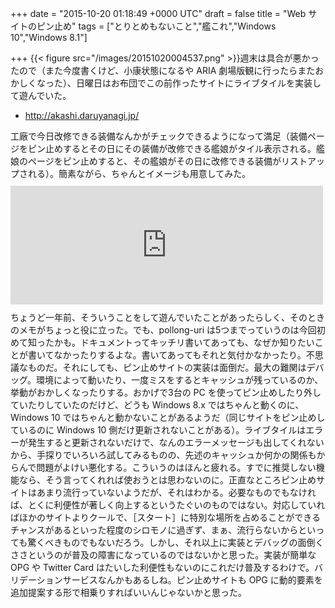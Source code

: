 
+++
date = "2015-10-20 01:18:49 +0000 UTC"
draft = false
title = "Web サイトのピン止め"
tags = ["とりとめもないこと","艦これ","Windows 10","Windows 8.1"]

+++
{{< figure src="/images/20151020004537.png"  >}}週末は具合が悪かったので（また今度書くけど、小康状態になるや ARIA 劇場版観に行ったらまたおかしくなった）、日曜日はお布団でこの前作ったサイトにライブタイルを実装して遊んでいた。

<ul>
<li><a href="http://akashi.daruyanagi.jp/">http://akashi.daruyanagi.jp/</a></li>
</ul>工廠で今日改修できる装備なんかがチェックできるようになって満足（装備ページをピン止めするとその日にその装備が改修できる艦娘がタイル表示される。艦娘のページをピン止めすると、その艦娘がその日に改修できる装備がリストアップされる）。簡素ながら、ちゃんとイメージも用意してみた。<iframe src="https://hatenablog-parts.com/embed?url=https%3A%2F%2Fblog.daruyanagi.jp%2Fentry%2F2014%2F07%2F26%2F035349" title="WebMatrix 3：サイトをライブタイルに対応させてみた - だるろぐ" class="embed-card embed-blogcard" scrolling="no" frameborder="0" style="display: block; width: 100%; height: 190px; max-width: 500px; margin: 10px 0px;"></iframe>ちょうど一年前、そういうことをして遊んでいたことがあったらしく、そのときのメモがちょっと役に立った。でも、pollong-uri は5つまでっていうのは今回初めて知ったかも。ドキュメントってキッチリ書いてあっても、なぜか知りたいことが書いてなかったりするよな。書いてあってもそれと気付かなかったり。不思議なものだ。それにしても、ピン止めサイトの実装は面倒だ。最大の難関はデバッグ。環境によって動いたり、一度ミスをするとキャッシュが残っているのか、挙動がおかしくなったりする。おかげで3台の PC を使ってピン止めしたり外していたりしていたのだけど、どうも Windows 8.x ではちゃんと動くのに、Windows 10 ではちゃんと動かないことがあるようだ（同じサイトをピン止めしているのに Windows 10 側だけ更新されないことがある）。ライブタイルはエラーが発生すると更新されないだけで、なんのエラーメッセージも出してくれないから、手探りでいろいろ試してみるものの、先述のキャッシュか何かの関係もからんで問題がよけい悪化する。こういうのはほんと疲れる。すでに推奨しない機能なら、そう言ってくれれば使おうとは思わないのに。正直なところピン止めサイトはあまり流行っていないようだが、それはわかる。必要なものでもなければ、とくに利便性が著しく向上するというたぐいのものではない。対応していればほかのサイトよりクールで、［スタート］に特別な場所を占めることができるチャンスがあるといった程度のシロモノに過ぎず、まぁ、流行らないからといっても驚くべきものでもないだろう。しかし、それ以上に実装とデバッグの面倒くささというのが普及の障害になっているのではないかと思った。実装が簡単な OPG や Twitter Card はたいした利便性もないのにこれだけ普及するわけで。バリデーションサービスなんかもあるしね。ピン止めサイトも OPG に動的要素を追加提案する形で相乗りすればいいんじゃないかと思った。


